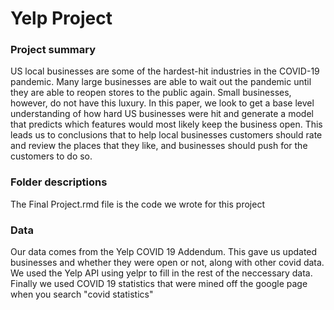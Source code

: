 # Yelp Project
 
### Project summary  
US local businesses are some of the hardest-hit industries in the COVID-19 pandemic. Many large businesses are able to wait out the pandemic until they are able to reopen stores to the public again. Small businesses, however, do not have this luxury. In this paper, we look to get a base level understanding of how hard US businesses were hit and generate a model that predicts which features would most likely keep the business open.  This leads us to conclusions that to help local businesses customers should rate and review the places that they like, and businesses should push for the customers to do so.

### Folder descriptions
The Final Project.rmd file is the code we wrote for this project


### Data 
Our data comes from the Yelp COVID 19 Addendum.  This gave us updated businesses and whether they were open or not, along with other covid data.  We used the Yelp API using yelpr to fill in the rest of the neccessary data.  Finally we used COVID 19 statistics that were mined off the google page when you search "covid statistics"
